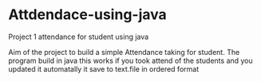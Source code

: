 # Attdendace-using-java
Project 1 attendance for student using java

Aim of the project to build a simple Attendance taking for student.
The program build in java this works if you took attend of the students and you updated it automatally it save to text.file in ordered format

